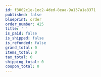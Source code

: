 ```yaml
---
id: f3002c1e-1ec2-4ded-8eaa-9a137a1a8371
published: false
blueprint: order
order_number: 425
title: ' '
is_paid: false
is_shipped: false
is_refunded: false
grand_total: 0
items_total: 0
tax_total: 0
shipping_total: 0
coupon_total: 0
---
```

